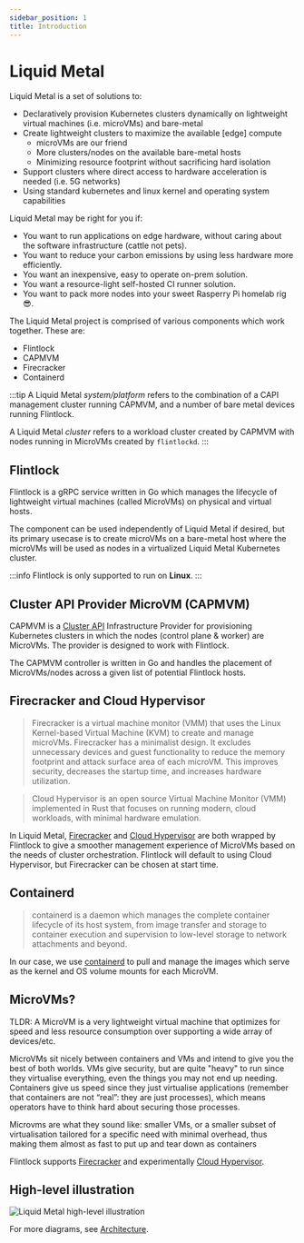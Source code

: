 ```yaml
---
sidebar_position: 1
title: Introduction
---
```


# Liquid Metal

Liquid Metal is a set of solutions to:

- Declaratively provision Kubernetes clusters dynamically on lightweight virtual machines (i.e. microVMs) and bare-metal
- Create lightweight clusters to maximize the available [edge] compute
  - microVMs are our friend
  - More clusters/nodes on the available bare-metal hosts
  - Minimizing resource footprint without sacrificing hard isolation
- Support clusters where direct access to hardware acceleration is needed (i.e. 5G networks)
- Using standard kubernetes and linux kernel and operating system capabilities

Liquid Metal may be right for you if:
- You want to run applications on edge hardware, without caring about the software
infrastructure (cattle not pets).
- You want to reduce your carbon emissions by using less hardware more efficiently.
- You want an inexpensive, easy to operate on-prem solution.
- You want a resource-light self-hosted CI runner solution.
- You want to pack more nodes into your sweet Rasperry Pi homelab rig :sunglasses:.

The Liquid Metal project is comprised of various components which work together.
These are:
- Flintlock
- CAPMVM
- Firecracker
- Containerd

:::tip
A Liquid Metal _system/platform_ refers to the combination of a CAPI management cluster
running CAPMVM, and a number of bare metal devices running Flintlock.

A Liquid Metal _cluster_ refers to a workload cluster created by CAPMVM with nodes
running in MicroVMs created by `flintlockd`.
:::

## Flintlock

Flintlock is a gRPC service written in Go which manages the lifecycle of lightweight
virtual machines (called MicroVMs) on physical and virtual hosts.

The component can be used independently of Liquid Metal if desired, but its primary
usecase is to create microVMs on a bare-metal host where the microVMs will be used
as nodes in a virtualized Liquid Metal Kubernetes cluster.

:::info
Flintlock is only supported to run on **Linux**.
:::

## Cluster API Provider MicroVM (CAPMVM)

CAPMVM is a [Cluster API][capi] Infrastructure Provider
for provisioning Kubernetes clusters in which the nodes (control plane & worker)
are MicroVMs. The provider is designed to
work with Flintlock.

The CAPMVM controller is written in Go and handles the placement of MicroVMs/nodes
across a given list of potential Flintlock hosts.

## Firecracker and Cloud Hypervisor

> Firecracker is a virtual machine monitor (VMM) that uses the Linux Kernel-based Virtual Machine (KVM) to create and manage microVMs. Firecracker has a minimalist design. It excludes unnecessary devices and guest functionality to reduce the memory footprint and attack surface area of each microVM. This improves security, decreases the startup time, and increases hardware utilization.

> Cloud Hypervisor is an open source Virtual Machine Monitor (VMM) implemented in Rust that focuses on running modern, cloud workloads, with minimal hardware emulation.

In Liquid Metal, [Firecracker][firecracker] and [Cloud Hypervisor][cloud-h] are
both wrapped by Flintlock to give a smoother management
experience of MicroVMs based on the needs of cluster orchestration. Flintlock will
default to using Cloud Hypervisor, but Firecracker can be chosen at start time.

## Containerd

> containerd is a daemon which manages the complete container lifecycle of its host system, from image transfer and storage to container execution and supervision to low-level storage to network attachments and beyond.

In our case, we use [containerd][containerd] to pull and manage the images which
serve as the kernel and OS volume mounts for each MicroVM.

## MicroVMs?

TLDR: A MicroVM is a very lightweight virtual machine that optimizes for speed and less
resource consumption over supporting a wide array of devices/etc.

MicroVMs sit nicely between containers and VMs and intend to give you the best of both worlds.
VMs give security, but are quite "heavy" to run since they virtualise everything,
even the things you may not end up needing.
Containers give us speed since they just virtualise applications (remember that
containers are not “real”: they are just processes), which means operators have to
think hard about securing those processes.

Microvms are what they sound like: smaller VMs, or a smaller subset of virtualisation
tailored for a specific need with minimal overhead, thus making them almost as fast
to put up and tear down as containers

Flintlock supports [Firecracker][firecracker] and experimentally [Cloud Hypervisor][cloud-h].

## High-level illustration

![Liquid Metal high-level illustration](/img/high-level.jpg)

For more diagrams, see [Architecture](/docs/category/architecture).

[firecracker]: https://firecracker-microvm.github.io/
[cloud-h]: https://www.cloudhypervisor.org/
[containerd]: https://containerd.io/
[capi]: https://cluster-api.sigs.k8s.io/
